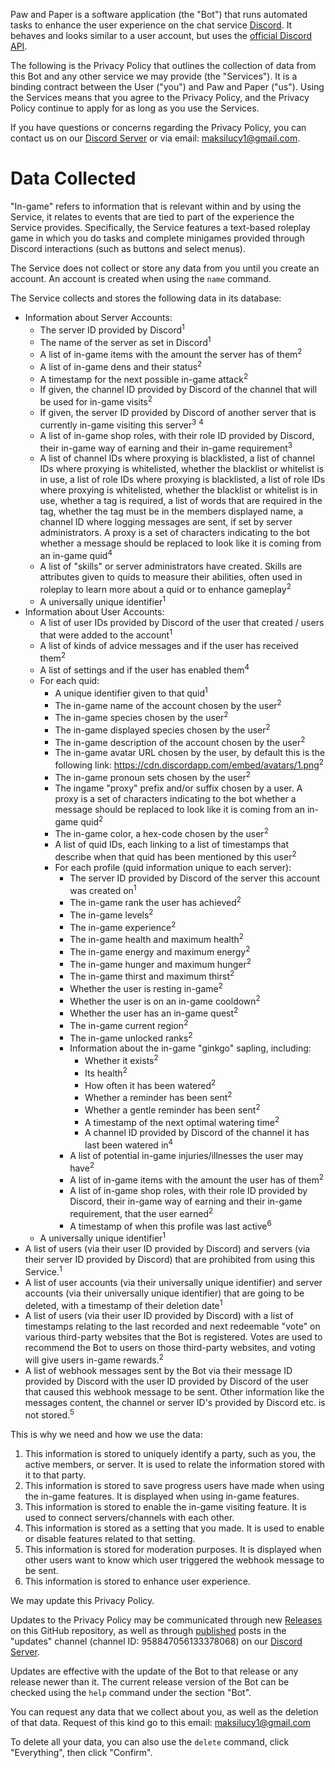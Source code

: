 Paw and Paper is a software application (the "Bot") that runs automated tasks to enhance the user experience on the chat service [Discord](https://discordapp.com).
It behaves and looks similar to a user account, but uses the [official Discord API](https://discord.com/developers/docs/intro).

The following is the Privacy Policy that outlines the collection of data from this Bot and any other service we may provide (the "Services").
It is a binding contract between the User ("you") and Paw and Paper ("us").
Using the Services means that you agree to the Privacy Policy, and the Privacy Policy continue to apply for as long as you use the Services.

If you have questions or concerns regarding the Privacy Policy, you can contact us on our [Discord Server](https://discord.gg/9DENgj8q5Q) or via email: maksilucy1@gmail.com.

# Data Collected

"In-game" refers to information that is relevant within and by using the Service, it relates to events that are tied to part of the experience the Service provides. Specifically, the Service features a text-based roleplay game in which you do tasks and complete minigames provided through Discord interactions (such as buttons and select menus).

The Service does not collect or store any data from you until you create an account. An account is created when using the `name` command.

The Service collects and stores the following data in its database:

- Information about Server Accounts:
  - The server ID provided by Discord<sup>1</sup>
  - The name of the server as set in Discord<sup>1</sup>
  - A list of in-game items with the amount the server has of them<sup>2</sup>
  - A list of in-game dens and their status<sup>2</sup>
  - A timestamp for the next possible in-game attack<sup>2</sup>
  - If given, the channel ID provided by Discord of the channel that will be used for in-game visits<sup>2</sup>
  - If given, the server ID provided by Discord of another server that is currently in-game visiting this server<sup>3</sup> <sup>4</sup>
  - A list of in-game shop roles, with their role ID provided by Discord, their in-game way of earning and their in-game requirement<sup>3</sup>
  - A list of channel IDs where proxying is blacklisted, a list of channel IDs where proxying is whitelisted, whether the blacklist or whitelist is in use, a list of role IDs where proxying is blacklisted, a list of role IDs where proxying is whitelisted, whether the blacklist or whitelist is in use, whether a tag is required, a list of words that are required in the tag, whether the tag must be in the members displayed name, a channel ID where logging messages are sent, if set by server administrators. A proxy is a set of characters indicating to the bot whether a message should be replaced to look like it is coming from an in-game quid<sup>4</sup>
  - A list of "skills" or server administrators have created. Skills are attributes given to quids to measure their abilities, often used in roleplay to learn more about a quid or to enhance gameplay<sup>2</sup>
  - A universally unique identifier<sup>1</sup>
- Information about User Accounts:
  - A list of user IDs provided by Discord of the user that created / users that were added to the account<sup>1</sup>
  - A list of kinds of advice messages and if the user has received them<sup>2</sup>
  - A list of settings and if the user has enabled them<sup>4</sup>
  - For each quid:
    - A unique identifier given to that quid<sup>1</sup>
    - The in-game name of the account chosen by the user<sup>2</sup>
    - The in-game species chosen by the user<sup>2</sup>
	- The in-game displayed species chosen by the user<sup>2</sup>
    - The in-game description of the account chosen by the user<sup>2</sup>
    - The in-game avatar URL chosen by the user, by default this is the following link: https://cdn.discordapp.com/embed/avatars/1.png<sup>2</sup>
    - The in-game pronoun sets chosen by the user<sup>2</sup>
	- The ingame "proxy" prefix and/or suffix chosen by a user. A proxy is a set of characters indicating to the bot whether a message should be replaced to look like it is coming from an in-game quid<sup>2</sup>
    - The in-game color, a hex-code chosen by the user<sup>2</sup>
	- A list of quid IDs, each linking to a list of timestamps that describe when that quid has been mentioned by this user<sup>2</sup>
	- For each profile (quid information unique to each server):
	  - The server ID provided by Discord of the server this account was created on<sup>1</sup>
      - The in-game rank the user has achieved<sup>2</sup>
      - The in-game levels<sup>2</sup>
      - The in-game experience<sup>2</sup>
      - The in-game health and maximum health<sup>2</sup>
      - The in-game energy and maximum energy<sup>2</sup>
      - The in-game hunger and maximum hunger<sup>2</sup>
      - The in-game thirst and maximum thirst<sup>2</sup>
      - Whether the user is resting in-game<sup>2</sup>
      - Whether the user is on an in-game cooldown<sup>2</sup>
      - Whether the user has an in-game quest<sup>2</sup>
      - The in-game current region<sup>2</sup>
      - The in-game unlocked ranks<sup>2</sup>
      - Information about the in-game "ginkgo" sapling, including:
        - Whether it exists<sup>2</sup>
        - Its health<sup>2</sup>
        - How often it has been watered<sup>2</sup>
		- Whether a reminder has been sent<sup>2</sup>
		- Whether a gentle reminder has been sent<sup>2</sup>
        - A timestamp of the next optimal watering time<sup>2</sup>
        - A channel ID provided by Discord of the channel it has last been watered in<sup>4</sup>
      - A list of potential in-game injuries/illnesses the user may have<sup>2</sup>
      - A list of in-game items with the amount the user has of them<sup>2</sup>
      - A list of in-game shop roles, with their role ID provided by Discord, their in-game way of earning and their in-game requirement, that the user earned<sup>2</sup>
	  - A timestamp of when this profile was last active<sup>6</sup>
  - A universally unique identifier<sup>1</sup>
- A list of users (via their user ID provided by Discord) and servers (via their server ID provided by Discord) that are prohibited from using this Service.<sup>1</sup>
- A list of user accounts (via their universally unique identifier) and server accounts (via their universally unique identifier) that are going to be deleted, with a timestamp of their deletion date<sup>1</sup>
- A list of users (via their user ID provided by Discord) with a list of timestamps relating to the last recorded and next redeemable "vote" on various third-party websites that the Bot is registered. Votes are used to recommend the Bot to users on those third-party websites, and voting will give users in-game rewards.<sup>2</sup>
- A list of webhook messages sent by the Bot via their message ID provided by Discord with the user ID provided by Discord of the user that caused this webhook message to be sent. Other information like the messages content, the channel or server ID's provided by Discord etc. is not stored.<sup>5</sup>

This is why we need and how we use the data:
1. This information is stored to uniquely identify a party, such as you, the active members, or server. It is used to relate the information stored with it to that party.
2. This information is stored to save progress users have made when using the in-game features. It is displayed when using in-game features.
3. This information is stored to enable the in-game visiting feature. It is used to connect servers/channels with each other.
4. This information is stored as a setting that you made. It is used to enable or disable features related to that setting.
5. This information is stored for moderation purposes. It is displayed when other users want to know which user triggered the webhook message to be sent.
6. This information is stored to enhance user experience.

We may update this Privacy Policy.

Updates to the Privacy Policy may be communicated through new [Releases](https://github.com/MaksiRose/paw-and-paper/releases) on this GitHub repository, as well as through [published](https://support.discord.com/hc/en-us/articles/360032008192-Announcement-Channels-) posts in the "updates" channel (channel ID: 958847056133378068) on our [Discord Server](https://discord.gg/9DENgj8q5Q).

Updates are effective with the update of the Bot to that release or any release newer than it.
The current release version of the Bot can be checked using the `help` command under the section "Bot".

You can request any data that we collect about you, as well as the deletion of that data. Request of this kind go to this email: maksilucy1@gmail.com

To delete all your data, you can also use the `delete` command, click "Everything", then click "Confirm".